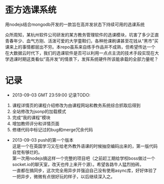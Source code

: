 歪方选课系统
============================
用nodejs结合mongodb开发的一款旨在高并发状态下持续可用的选课系统  
  
众所周知，某杭州软件公司研发的某方教务管理软件的选课模块，坑害了多少正直青春年少、血气方刚、活泼可爱的大学童鞋们，各种抢课刷课甚至花钱从“黑市”买课来上的事情都层出不穷。本repo虽系来自练手作品并不成熟，但希望传达一个在大数据云时代下，我们的选课软件是否可以利用一点点主流的技术手段实现在大学选课时期这类看似“高并发”的情景下，发挥系统硬件所该能承载的全部力量呢？  
  

记录
============================
* 2013-09-03 GMT 23:59:00
记录TODO:
 1. 课程详情页的课程介绍修改为由课程网站和教务系统综合抓取后得到  
 2. 全站修改为jsonp的加载模式
 3. 完成“我的课程”模块
 4. 增加教师评分和详情页面
 5. 修缮代码中标记过的bug和merge冗余代码
  
* 2013-09-03 push的第一个版本  
这是一个在英国学习又在给老外教外语课的时候抽空编码出来的，第一版代码自觉有够烂的。<br />
第一次用nodejs搞这样一个完整的项目吧（之前赶工期给学校boss做过一个socket.io的聊天室，改天也传上来开个源）。希望各路牛人猛烈拍砖。<br />
一直都在搞同步，这次完全用异步并强迫自己没有使用async库，好好体验了一把异步，微微有点很好玩的样子，以后继续深入之。<br />

